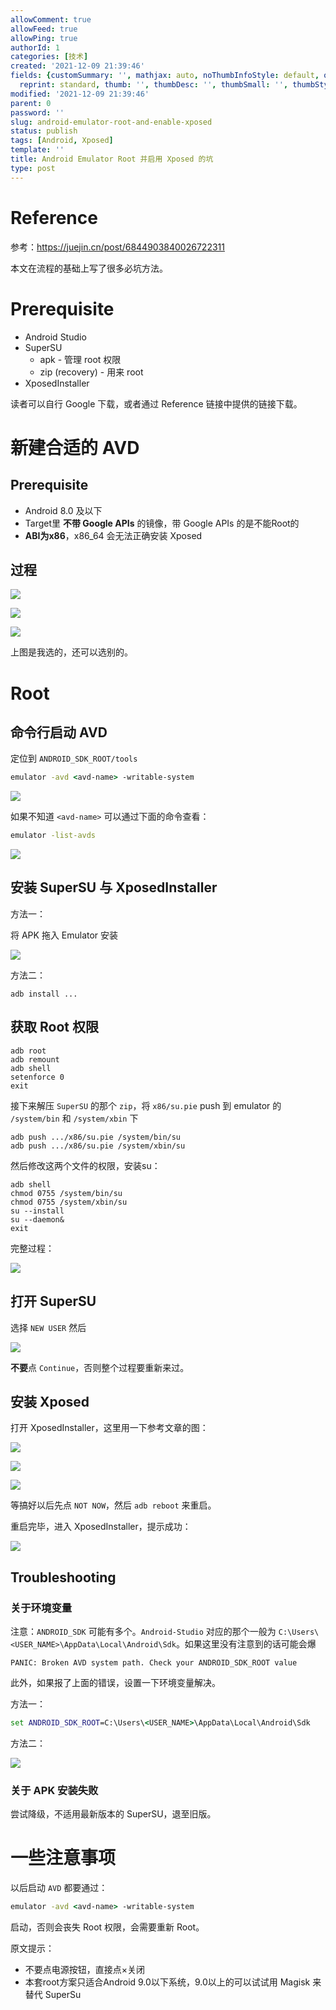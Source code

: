 ```yaml
---
allowComment: true
allowFeed: true
allowPing: true
authorId: 1
categories: [技术]
created: '2021-12-09 21:39:46'
fields: {customSummary: '', mathjax: auto, noThumbInfoStyle: default, outdatedNotice: 'no',
  reprint: standard, thumb: '', thumbDesc: '', thumbSmall: '', thumbStyle: default}
modified: '2021-12-09 21:39:46'
parent: 0
password: ''
slug: android-emulator-root-and-enable-xposed
status: publish
tags: [Android, Xposed]
template: ''
title: Android Emulator Root 并启用 Xposed 的坑
type: post
---
```

# Reference

参考：https://juejin.cn/post/6844903840026722311

本文在流程的基础上写了很多必坑方法。

# Prerequisite

* Android Studio
* SuperSU
  * apk - 管理 root 权限
  * zip (recovery) - 用来 root
* XposedInstaller

读者可以自行 Google 下载，或者通过 Reference 链接中提供的链接下载。

# 新建合适的 AVD

## Prerequisite

* Android 8.0 及以下
* Target里 **不带 Google APIs** 的镜像，带 Google APIs 的是不能Root的
* **ABI为x86**，x86_64 会无法正确安装 Xposed

## 过程

![](https://cdn.jsdelivr.net/gh/JeffersonQin/blog-asset@latest/usr/picgo/20211209214406.png)

![](https://cdn.jsdelivr.net/gh/JeffersonQin/blog-asset@latest/usr/picgo/20211209214430.png)

![](https://cdn.jsdelivr.net/gh/JeffersonQin/blog-asset@latest/usr/picgo/20211209214511.png)

上图是我选的，还可以选别的。

# Root

## 命令行启动 AVD

定位到 `ANDROID_SDK_ROOT/tools`

```cmd
emulator -avd <avd-name> -writable-system
```

![](https://cdn.jsdelivr.net/gh/JeffersonQin/blog-asset@latest/usr/picgo/20211209215506.png)

如果不知道 `<avd-name>` 可以通过下面的命令查看：

```cmd
emulator -list-avds
```

![](https://cdn.jsdelivr.net/gh/JeffersonQin/blog-asset@latest/usr/picgo/20211209215434.png)

## 安装 SuperSU 与 XposedInstaller

方法一：

将 APK 拖入 Emulator 安装

![](https://cdn.jsdelivr.net/gh/JeffersonQin/blog-asset@latest/usr/picgo/20211209220106.png)

方法二：

```
adb install ...
```

## 获取 Root 权限

```
adb root
adb remount
adb shell
setenforce 0
exit
```

接下来解压 `SuperSU` 的那个 `zip`，将 `x86/su.pie` push 到 emulator 的 `/system/bin` 和 `/system/xbin` 下

```
adb push .../x86/su.pie /system/bin/su
adb push .../x86/su.pie /system/xbin/su
```

然后修改这两个文件的权限，安装su：

```
adb shell
chmod 0755 /system/bin/su
chmod 0755 /system/xbin/su
su --install
su --daemon&
exit
```

完整过程：

![](https://cdn.jsdelivr.net/gh/JeffersonQin/blog-asset@latest/usr/picgo/20211209220939.png)

## 打开 SuperSU

选择 `NEW USER` 然后

![](https://cdn.jsdelivr.net/gh/JeffersonQin/blog-asset@latest/usr/picgo/20211209221557.png)

**不要**点 `Continue`，否则整个过程要重新来过。

## 安装 Xposed

打开 XposedInstaller，这里用一下参考文章的图：

![](https://cdn.jsdelivr.net/gh/JeffersonQin/blog-asset@latest/usr/picgo/20211209221816.png)

![](https://cdn.jsdelivr.net/gh/JeffersonQin/blog-asset@latest/usr/picgo/20211209221826.png)

![](https://cdn.jsdelivr.net/gh/JeffersonQin/blog-asset@latest/usr/picgo/20211209221842.png)

等搞好以后先点 `NOT NOW`，然后 `adb reboot` 来重启。

重启完毕，进入 XposedInstaller，提示成功：

![](https://cdn.jsdelivr.net/gh/JeffersonQin/blog-asset@latest/usr/picgo/20211209222103.png)

## Troubleshooting

### 关于环境变量

注意：`ANDROID_SDK` 可能有多个。`Android-Studio` 对应的那个一般为 `C:\Users\<USER_NAME>\AppData\Local\Android\Sdk`。如果这里没有注意到的话可能会爆

```
PANIC: Broken AVD system path. Check your ANDROID_SDK_ROOT value
```

此外，如果报了上面的错误，设置一下环境变量解决。

方法一：

```cmd
set ANDROID_SDK_ROOT=C:\Users\<USER_NAME>\AppData\Local\Android\Sdk
```

方法二：

![](https://cdn.jsdelivr.net/gh/JeffersonQin/blog-asset@latest/usr/picgo/20211209215150.png)

### 关于 APK 安装失败

尝试降级，不适用最新版本的 SuperSU，退至旧版。

# 一些注意事项

以后启动 `AVD` 都要通过：

```cmd
emulator -avd <avd-name> -writable-system
```

启动，否则会丧失 Root 权限，会需要重新 Root。

原文提示：
* 不要点电源按钮，直接点×关闭
* 本套root方案只适合Android 9.0以下系统，9.0以上的可以试试用 Magisk 来替代 SuperSu
